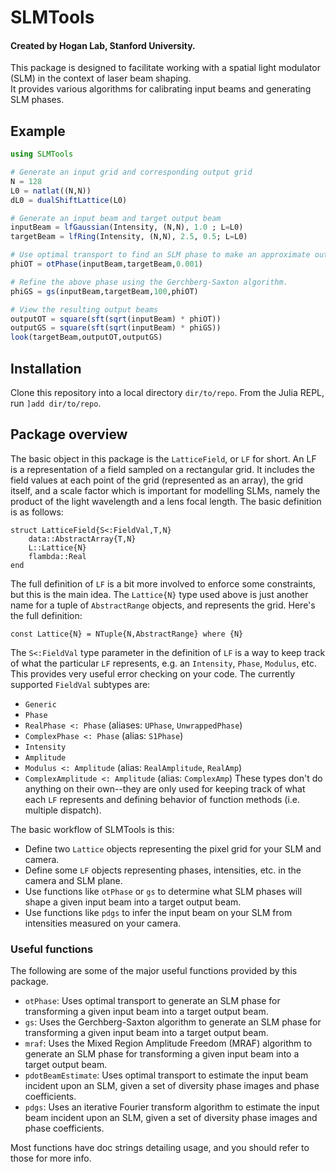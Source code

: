 # SLMTools

#### Created by Hogan Lab, Stanford University.

This package is designed to facilitate working with a spatial light modulator (SLM) in the context of laser beam shaping.  
It provides various algorithms for calibrating input beams and generating SLM phases. 

## Example

```julia
using SLMTools

# Generate an input grid and corresponding output grid
N = 128
L0 = natlat((N,N))
dL0 = dualShiftLattice(L0)

# Generate an input beam and target output beam
inputBeam = lfGaussian(Intensity, (N,N), 1.0 ; L=L0)
targetBeam = lfRing(Intensity, (N,N), 2.5, 0.5; L=L0)

# Use optimal transport to find an SLM phase to make an approximate output beam
phiOT = otPhase(inputBeam,targetBeam,0.001)

# Refine the above phase using the Gerchberg-Saxton algorithm.
phiGS = gs(inputBeam,targetBeam,100,phiOT)

# View the resulting output beams
outputOT = square(sft(sqrt(inputBeam) * phiOT))
outputGS = square(sft(sqrt(inputBeam) * phiGS))
look(targetBeam,outputOT,outputGS)
```

## Installation
Clone this repository into a local directory `dir/to/repo`.  From the Julia REPL, run `]add dir/to/repo`. 

## Package overview
The basic object in this package is the `LatticeField`, or `LF` for short.  An LF is a representation of a field sampled on a rectangular grid.  It includes the field values at each point of the grid (represented as an array), the grid itself, and a scale factor which is important for modelling SLMs, namely the product of the light wavelength and a lens focal length.  The basic definition is as follows: 
```
struct LatticeField{S<:FieldVal,T,N}
    data::AbstractArray{T,N}
    L::Lattice{N}
    flambda::Real
end
```
The full definition of `LF` is a bit more involved to enforce some constraints, but this is the main idea.  The `Lattice{N}` type used above is just another name for a tuple of `AbstractRange` objects, and represents the grid.  Here's the full definition: 
```
const Lattice{N} = NTuple{N,AbstractRange} where {N}
```
The `S<:FieldVal` type parameter in the definition of `LF` is a way to keep track of what the particular `LF` represents, e.g. an `Intensity`, `Phase`, `Modulus`, etc.  This provides very useful error checking on your code.  The currently supported `FieldVal` subtypes are: 
* `Generic`
* `Phase`
* `RealPhase <: Phase` (aliases: `UPhase`, `UnwrappedPhase`)
* `ComplexPhase <: Phase` (alias: `S1Phase`)
* `Intensity`
* `Amplitude`
* `Modulus <: Amplitude` (alias: `RealAmplitude`, `RealAmp`)
* `ComplexAmplitude <: Amplitude` (alias: `ComplexAmp`)
These types don't do anything on their own--they are only used for keeping track of what each `LF` represents and defining behavior of function methods (i.e. multiple dispatch). 

The basic workflow of SLMTools is this:
* Define two `Lattice` objects representing the pixel grid for your SLM and camera. 
* Define some `LF` objects representing phases, intensities, etc. in the camera and SLM plane.
* Use functions like `otPhase` or `gs` to determine what SLM phases will shape a given input beam into a target output beam.
* Use functions like `pdgs` to infer the input beam on your SLM from intensities measured on your camera.

### Useful functions
The following are some of the major useful functions provided by this package. 
* `otPhase`: Uses optimal transport to generate an SLM phase for transforming a given input beam into a target output beam.
* `gs`: Uses the Gerchberg-Saxton algorithm to generate an SLM phase for transforming a given input beam into a target output beam.
* `mraf`: Uses the Mixed Region Amplitude Freedom (MRAF) algorithm to generate an SLM phase for transforming a given input beam into a target output beam.
* `pdotBeamEstimate`: Uses optimal transport to estimate the input beam incident upon an SLM, given a set of diversity phase images and phase coefficients.
* `pdgs`: Uses an iterative Fourier transform algorithm to estimate the input beam incident upon an SLM, given a set of diversity phase images and phase coefficients.

Most functions have doc strings detailing usage, and you should refer to those for more info. 
